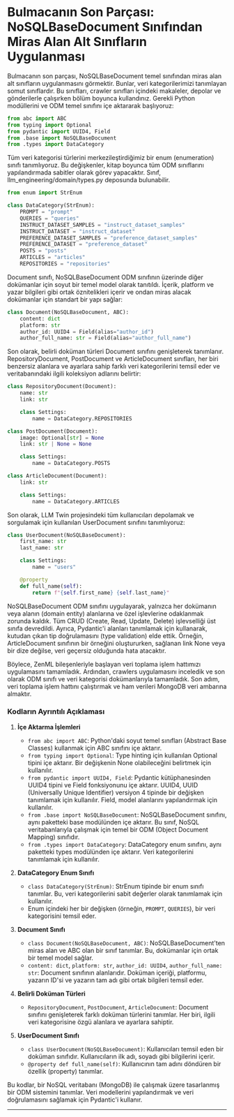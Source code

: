 # Bulmacanın Son Parçası: NoSQLBaseDocument Sınıfından Miras Alan Alt Sınıfların Uygulanması

Bulmacanın son parçası, NoSQLBaseDocument temel sınıfından miras alan alt sınıfların uygulanmasını görmektir. Bunlar, veri kategorilerimizi tanımlayan somut sınıflardır. Bu sınıfları, crawler sınıfları içindeki makaleler, depolar ve gönderilerle çalışırken bölüm boyunca kullandınız. 
Gerekli Python modüllerini ve ODM temel sınıfını içe aktararak başlıyoruz: 
```python
from abc import ABC
from typing import Optional
from pydantic import UUID4, Field
from .base import NoSQLBaseDocument
from .types import DataCategory
```
Tüm veri kategorisi türlerini merkezileştirdiğimiz bir enum (enumeration) sınıfı tanımlıyoruz. Bu değişkenler, kitap boyunca tüm ODM sınıflarını yapılandırmada sabitler olarak görev yapacaktır. Sınıf, llm_engineering/domain/types.py deposunda bulunabilir.
```python
from enum import StrEnum

class DataCategory(StrEnum):
    PROMPT = "prompt" 
    QUERIES = "queries" 
    INSTRUCT_DATASET_SAMPLES = "instruct_dataset_samples" 
    INSTRUCT_DATASET = "instruct_dataset" 
    PREFERENCE_DATASET_SAMPLES = "preference_dataset_samples" 
    PREFERENCE_DATASET = "preference_dataset" 
    POSTS = "posts" 
    ARTICLES = "articles" 
    REPOSITORIES = "repositories"
```
Document sınıfı, NoSQLBaseDocument ODM sınıfının üzerinde diğer dokümanlar için soyut bir temel model olarak tanıtıldı. İçerik, platform ve yazar bilgileri gibi ortak öznitelikleri içerir ve ondan miras alacak dokümanlar için standart bir yapı sağlar:
```python
class Document(NoSQLBaseDocument, ABC):
    content: dict 
    platform: str 
    author_id: UUID4 = Field(alias="author_id")
    author_full_name: str = Field(alias="author_full_name")
```
Son olarak, belirli doküman türleri Document sınıfını genişleterek tanımlanır. RepositoryDocument, PostDocument ve ArticleDocument sınıfları, her biri benzersiz alanlara ve ayarlara sahip farklı veri kategorilerini temsil eder ve veritabanındaki ilgili koleksiyon adlarını belirtir:
```python
class RepositoryDocument(Document):
    name: str 
    link: str 

    class Settings:
        name = DataCategory.REPOSITORIES

class PostDocument(Document):
    image: Optional[str] = None 
    link: str | None = None 

    class Settings:
        name = DataCategory.POSTS

class ArticleDocument(Document):
    link: str 

    class Settings:
        name = DataCategory.ARTICLES
```
Son olarak, LLM Twin projesindeki tüm kullanıcıları depolamak ve sorgulamak için kullanılan UserDocument sınıfını tanımlıyoruz:
```python
class UserDocument(NoSQLBaseDocument):
    first_name: str 
    last_name: str 

    class Settings:
        name = "users"

    @property
    def full_name(self):
        return f"{self.first_name} {self.last_name}"
```
NoSQLBaseDocument ODM sınıfını uygulayarak, yalnızca her dokümanın veya alanın (domain entity) alanlarına ve özel işlevlerine odaklanmak zorunda kaldık. Tüm CRUD (Create, Read, Update, Delete) işlevselliği üst sınıfa devredildi. Ayrıca, Pydantic'i alanları tanımlamak için kullanarak, kutudan çıkan tip doğrulamasını (type validation) elde ettik. Örneğin, ArticleDocument sınıfının bir örneğini oluştururken, sağlanan link None veya bir dize değilse, veri geçersiz olduğunda hata atacaktır.

Böylece, ZenML bileşenleriyle başlayan veri toplama işlem hattımızı uygulamasını tamamladık. Ardından, crawlers uygulamasını inceledik ve son olarak ODM sınıfı ve veri kategorisi dokümanlarıyla tamamladık. Son adım, veri toplama işlem hattını çalıştırmak ve ham verileri MongoDB veri ambarına almaktır.

### Kodların Ayrıntılı Açıklaması

1. **İçe Aktarma İşlemleri**
   - `from abc import ABC`: Python'daki soyut temel sınıfları (Abstract Base Classes) kullanmak için ABC sınıfını içe aktarır.
   - `from typing import Optional`: Type hinting için kullanılan Optional tipini içe aktarır. Bir değişkenin None olabileceğini belirtmek için kullanılır.
   - `from pydantic import UUID4, Field`: Pydantic kütüphanesinden UUID4 tipini ve Field fonksiyonunu içe aktarır. UUID4, UUID (Universally Unique Identifier) versiyon 4 tipinde bir değişken tanımlamak için kullanılır. Field, model alanlarını yapılandırmak için kullanılır.
   - `from .base import NoSQLBaseDocument`: NoSQLBaseDocument sınıfını, aynı paketteki base modülünden içe aktarır. Bu sınıf, NoSQL veritabanlarıyla çalışmak için temel bir ODM (Object Document Mapping) sınıfıdır.
   - `from .types import DataCategory`: DataCategory enum sınıfını, aynı paketteki types modülünden içe aktarır. Veri kategorilerini tanımlamak için kullanılır.

2. **DataCategory Enum Sınıfı**
   - `class DataCategory(StrEnum)`: StrEnum tipinde bir enum sınıfı tanımlar. Bu, veri kategorilerini sabit değerler olarak tanımlamak için kullanılır.
   - Enum içindeki her bir değişken (örneğin, `PROMPT`, `QUERIES`), bir veri kategorisini temsil eder.

3. **Document Sınıfı**
   - `class Document(NoSQLBaseDocument, ABC)`: NoSQLBaseDocument'ten miras alan ve ABC olan bir sınıf tanımlar. Bu, dokümanlar için ortak bir temel model sağlar.
   - `content: dict`, `platform: str`, `author_id: UUID4`, `author_full_name: str`: Document sınıfının alanlarıdır. Doküman içeriği, platformu, yazarın ID'si ve yazarın tam adı gibi ortak bilgileri temsil eder.

4. **Belirli Doküman Türleri**
   - `RepositoryDocument`, `PostDocument`, `ArticleDocument`: Document sınıfını genişleterek farklı doküman türlerini tanımlar. Her biri, ilgili veri kategorisine özgü alanlara ve ayarlara sahiptir.

5. **UserDocument Sınıfı**
   - `class UserDocument(NoSQLBaseDocument)`: Kullanıcıları temsil eden bir doküman sınıfıdır. Kullanıcıların ilk adı, soyadı gibi bilgilerini içerir.
   - `@property def full_name(self)`: Kullanıcının tam adını döndüren bir özellik (property) tanımlar.

Bu kodlar, bir NoSQL veritabanı (MongoDB) ile çalışmak üzere tasarlanmış bir ODM sistemini tanımlar. Veri modellerini yapılandırmak ve veri doğrulamasını sağlamak için Pydantic'i kullanır.

---

